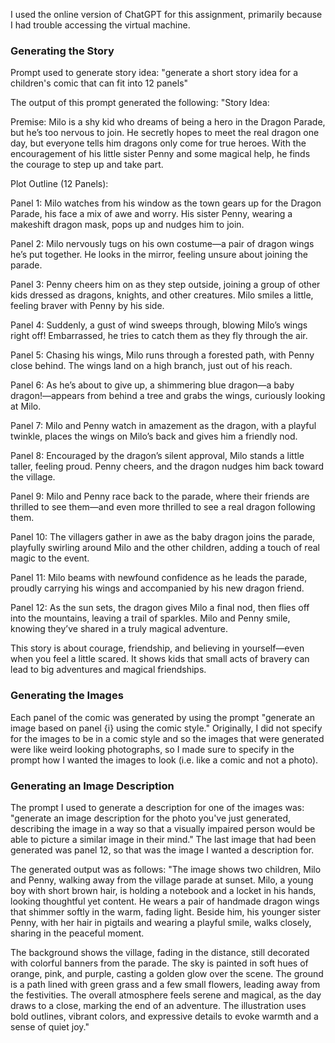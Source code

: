 I used the online version of ChatGPT for this assignment, primarily because I had trouble accessing the virtual machine.

### Generating the Story ###
Prompt used to generate story idea: "generate a short story idea for a children's comic that can fit into 12 panels"

The output of this prompt generated the following:
"Story Idea:

Premise: Milo is a shy kid who dreams of being a hero in the Dragon Parade, but he’s too nervous to join. He secretly hopes to meet the real dragon one day, but everyone tells him dragons only come for true heroes. With the encouragement of his little sister Penny and some magical help, he finds the courage to step up and take part.

Plot Outline (12 Panels):

Panel 1: Milo watches from his window as the town gears up for the Dragon Parade, his face a mix of awe and worry. His sister Penny, wearing a makeshift dragon mask, pops up and nudges him to join.

Panel 2: Milo nervously tugs on his own costume—a pair of dragon wings he’s put together. He looks in the mirror, feeling unsure about joining the parade.

Panel 3: Penny cheers him on as they step outside, joining a group of other kids dressed as dragons, knights, and other creatures. Milo smiles a little, feeling braver with Penny by his side.

Panel 4: Suddenly, a gust of wind sweeps through, blowing Milo’s wings right off! Embarrassed, he tries to catch them as they fly through the air.

Panel 5: Chasing his wings, Milo runs through a forested path, with Penny close behind. The wings land on a high branch, just out of his reach.

Panel 6: As he’s about to give up, a shimmering blue dragon—a baby dragon!—appears from behind a tree and grabs the wings, curiously looking at Milo.

Panel 7: Milo and Penny watch in amazement as the dragon, with a playful twinkle, places the wings on Milo’s back and gives him a friendly nod.

Panel 8: Encouraged by the dragon’s silent approval, Milo stands a little taller, feeling proud. Penny cheers, and the dragon nudges him back toward the village.

Panel 9: Milo and Penny race back to the parade, where their friends are thrilled to see them—and even more thrilled to see a real dragon following them.

Panel 10: The villagers gather in awe as the baby dragon joins the parade, playfully swirling around Milo and the other children, adding a touch of real magic to the event.

Panel 11: Milo beams with newfound confidence as he leads the parade, proudly carrying his wings and accompanied by his new dragon friend.

Panel 12: As the sun sets, the dragon gives Milo a final nod, then flies off into the mountains, leaving a trail of sparkles. Milo and Penny smile, knowing they’ve shared in a truly magical adventure.

This story is about courage, friendship, and believing in yourself—even when you feel a little scared. It shows kids that small acts of bravery can lead to big adventures and magical friendships.

### Generating the Images ###
Each panel of the comic was generated by using the prompt "generate an image based on panel {i} using the comic style."
Originally, I did not specify for the images to be in a comic style and so the images that were generated were like weird looking photographs, so I
made sure to specify in the prompt how I wanted the images to look (i.e. like a comic and not a photo).

### Generating an Image Description ###
The prompt I used to generate a description for one of the images was: "generate an image description for the photo you've just generated, describing the image in a way so that a visually impaired person would be able to picture a similar image in their mind." The last image that had been generated was panel 12, so that was the image I wanted a description for.

The generated output was as follows: "The image shows two children, Milo and Penny, walking away from the village parade at sunset. Milo, a young boy with short brown hair, is holding a notebook and a locket in his hands, looking thoughtful yet content. He wears a pair of handmade dragon wings that shimmer softly in the warm, fading light. Beside him, his younger sister Penny, with her hair in pigtails and wearing a playful smile, walks closely, sharing in the peaceful moment.

The background shows the village, fading in the distance, still decorated with colorful banners from the parade. The sky is painted in soft hues of orange, pink, and purple, casting a golden glow over the scene. The ground is a path lined with green grass and a few small flowers, leading away from the festivities. The overall atmosphere feels serene and magical, as the day draws to a close, marking the end of an adventure. The illustration uses bold outlines, vibrant colors, and expressive details to evoke warmth and a sense of quiet joy."